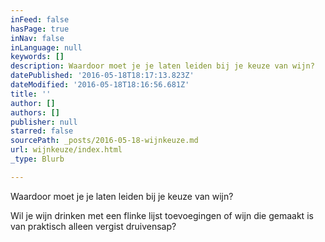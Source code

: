 ```yaml
---
inFeed: false
hasPage: true
inNav: false
inLanguage: null
keywords: []
description: Waardoor moet je je laten leiden bij je keuze van wijn?
datePublished: '2016-05-18T18:17:13.823Z'
dateModified: '2016-05-18T18:16:56.681Z'
title: ''
author: []
authors: []
publisher: null
starred: false
sourcePath: _posts/2016-05-18-wijnkeuze.md
url: wijnkeuze/index.html
_type: Blurb

---
```

Waardoor moet je je laten leiden bij je keuze van wijn?

Wil je wijn drinken met een flinke lijst toevoegingen of wijn die gemaakt is van praktisch alleen vergist druivensap?
